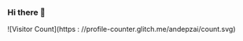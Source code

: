 ### Hi there 👋

![Visitor Count](https : //profile-counter.glitch.me/andepzai/count.svg)

<!--START_SECTION:waka-->
<!--END_SECTION:waka-->